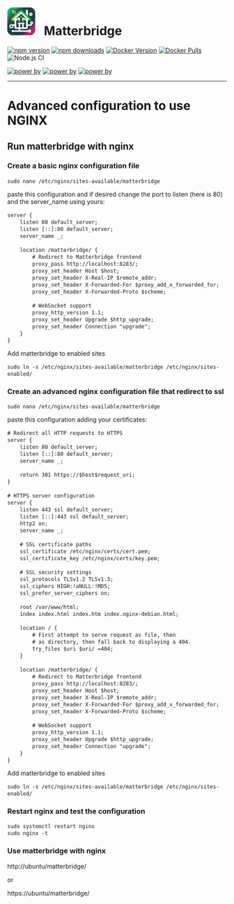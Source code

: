 # <img src="frontend/public/matterbridge.svg" alt="Matterbridge Logo" width="64px" height="64px">&nbsp;&nbsp;&nbsp;Matterbridge

[![npm version](https://img.shields.io/npm/v/matterbridge.svg)](https://www.npmjs.com/package/matterbridge)
[![npm downloads](https://img.shields.io/npm/dt/matterbridge.svg)](https://www.npmjs.com/package/matterbridge)
[![Docker Version](https://img.shields.io/docker/v/luligu/matterbridge?label=docker%20version&sort=semver)](https://hub.docker.com/r/luligu/matterbridge)
[![Docker Pulls](https://img.shields.io/docker/pulls/luligu/matterbridge.svg)](https://hub.docker.com/r/luligu/matterbridge)
![Node.js CI](https://github.com/Luligu/matterbridge/actions/workflows/build.yml/badge.svg)

[![power by](https://img.shields.io/badge/powered%20by-matter--history-blue)](https://www.npmjs.com/package/matter-history)
[![power by](https://img.shields.io/badge/powered%20by-node--ansi--logger-blue)](https://www.npmjs.com/package/node-ansi-logger)
[![power by](https://img.shields.io/badge/powered%20by-node--persist--manager-blue)](https://www.npmjs.com/package/node-persist-manager)

---

# Advanced configuration to use NGINX

## Run matterbridge with nginx

### Create a basic nginx configuration file

```
sudo nano /etc/nginx/sites-available/matterbridge
```

paste this configuration and if desired change the port to listen (here is 80) and the server_name using yours:

```
server {
    listen 80 default_server;
    listen [::]:80 default_server;
    server_name _;

    location /matterbridge/ {
        # Redirect to Matterbridge frontend
        proxy_pass http://localhost:8283/;
        proxy_set_header Host $host;
        proxy_set_header X-Real-IP $remote_addr;
        proxy_set_header X-Forwarded-For $proxy_add_x_forwarded_for;
        proxy_set_header X-Forwarded-Proto $scheme;

        # WebSocket support
        proxy_http_version 1.1;
        proxy_set_header Upgrade $http_upgrade;
        proxy_set_header Connection "upgrade";
    }
}
```

Add matterbridge to enabled sites

```
sudo ln -s /etc/nginx/sites-available/matterbridge /etc/nginx/sites-enabled/
```

### Create an advanced nginx configuration file that redirect to ssl

```
sudo nano /etc/nginx/sites-available/matterbridge
```

paste this configuration adding your certificates:

```
# Redirect all HTTP requests to HTTPS
server {
    listen 80 default_server;
    listen [::]:80 default_server;
    server_name _;

    return 301 https://$host$request_uri;
}

# HTTPS server configuration
server {
	listen 443 ssl default_server;
    listen [::]:443 ssl default_server;
	http2 on;
	server_name _;

	# SSL certificate paths
    ssl_certificate /etc/nginx/certs/cert.pem;
    ssl_certificate_key /etc/nginx/certs/key.pem;

    # SSL security settings
    ssl_protocols TLSv1.2 TLSv1.3;
    ssl_ciphers HIGH:!aNULL:!MD5;
    ssl_prefer_server_ciphers on;

	root /var/www/html;
	index index.html index.htm index.nginx-debian.html;

	location / {
		# First attempt to serve request as file, then
		# as directory, then fall back to displaying a 404.
		try_files $uri $uri/ =404;
	}

    location /matterbridge/ {
	    # Redirect to Matterbridge frontend
        proxy_pass http://localhost:8283/;
        proxy_set_header Host $host;
        proxy_set_header X-Real-IP $remote_addr;
        proxy_set_header X-Forwarded-For $proxy_add_x_forwarded_for;
        proxy_set_header X-Forwarded-Proto $scheme;

	    # WebSocket support
        proxy_http_version 1.1;
        proxy_set_header Upgrade $http_upgrade;
        proxy_set_header Connection "upgrade";
    }
}
```

Add matterbridge to enabled sites

```
sudo ln -s /etc/nginx/sites-available/matterbridge /etc/nginx/sites-enabled/
```

### Restart nginx and test the configuration

```
sudo systemctl restart nginx
sudo nginx -t
```

### Use matterbridge with nginx

http://ubuntu/matterbridge/

or

https://ubuntu/matterbridge/
